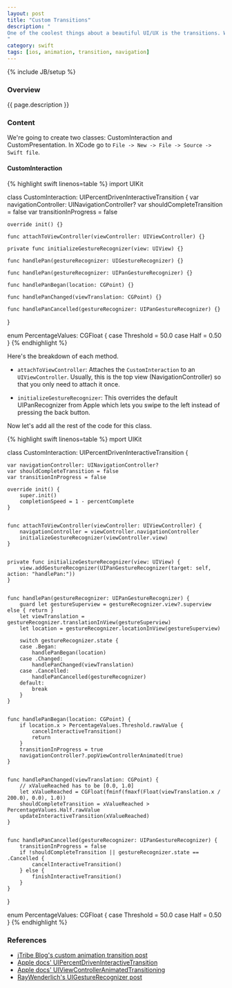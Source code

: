 ```yaml
---
layout: post
title: "Custom Transitions"
description: "
One of the coolest things about a beautiful UI/UX is the transitions. When I started out in web, I used to find interesting animations in javascript and css and try to recreate it. I feel the same about mobile. Transitions between views is very important and can distinguish your app from the millions of others. Make sure to check out [jTribe's post](http://blog.jtribe.com.au/custom-animations-transitions/) as it contains everything from this post and more. 
"
category: swift
tags: [ios, animation, transition, navigation]
---
```

{% include JB/setup %}

<!-- Overview -->
<h3>Overview</h3>

{{ page.description }}

<!-- Content -->
<h3>Content</h3>

We're going to create two classes: CustomInteraction and CustomPresentation.
In XCode go to `File -> New -> File -> Source -> Swift file`.

<!-- CustomInteraction -->
<h4>CustomInteraction</h4>

<!-- TODO: description of what CustomInteraction does -->

<!-- Code _______________________________________-->
{% highlight swift linenos=table %}
import UIKit

class CustomInteraction: UIPercentDrivenInteractiveTransition {
    var navigationController: UINavigationController?
    var shouldCompleteTransition = false
    var transitionInProgress = false

    override init() {}
    
    func attachToViewController(viewController: UIViewController) {}
    
    private func initializeGestureRecognizer(view: UIView) {}
    
    func handlePan(gestureRecognizer: UIGestureRecognizer) {}

    func handlePan(gestureRecognizer: UIPanGestureRecognizer) {}

    func handlePanBegan(location: CGPoint) {}
    
    func handlePanChanged(viewTranslation: CGPoint) {}
    
    func handlePanCancelled(gestureRecognizer: UIPanGestureRecognizer) {}
}

enum PercentageValues: CGFloat {
    case Threshold = 50.0
    case Half = 0.50
}
{% endhighlight %}
<!-- /Code ^^^^^^^^^^^^^^^^^^^^^^^^^^^^^^^^^^^^^^-->



Here's the breakdown of each method.

- `attachToViewController`: Attaches the `CustomInteraction` to an `UIViewController`. Usually, this is the top view (NavigationController) so that you only need to attach it once.

- `initializeGestureRecognizer`: This overrides the default UIPanRecognizer from Apple which lets you swipe to the left instead of pressing the back button.


Now let's add all the rest of the code for this class.

<!-- Code _______________________________________-->
{% highlight swift linenos=table %}
mport UIKit

class CustomInteraction: UIPercentDrivenInteractiveTransition {
    
    var navigationController: UINavigationController?
    var shouldCompleteTransition = false
    var transitionInProgress = false
    
    override init() {
        super.init()
        completionSpeed = 1 - percentComplete
    }
    
    
    func attachToViewController(viewController: UIViewController) {
        navigationController = viewController.navigationController
        initializeGestureRecognizer(viewController.view)
    }
    
    
    private func initializeGestureRecognizer(view: UIView) {
        view.addGestureRecognizer(UIPanGestureRecognizer(target: self, action: "handlePan:"))
    }
    
    
    func handlePan(gestureRecognizer: UIPanGestureRecognizer) {
        guard let gestureSuperview = gestureRecognizer.view?.superview else { return }
        let viewTranslation = gestureRecognizer.translationInView(gestureSuperview)
        let location = gestureRecognizer.locationInView(gestureSuperview)
        
        switch gestureRecognizer.state {
        case .Began:
            handlePanBegan(location)
        case .Changed:
            handlePanChanged(viewTranslation)
        case .Cancelled:
            handlePanCancelled(gestureRecognizer)
        default:
            break
        }
    }
    
    
    func handlePanBegan(location: CGPoint) {
        if location.x > PercentageValues.Threshold.rawValue {
            cancelInteractiveTransition()
            return
        }
        transitionInProgress = true
        navigationController?.popViewControllerAnimated(true)
    }
    
    
    func handlePanChanged(viewTranslation: CGPoint) {
        // xValueReached has to be [0.0, 1.0]
        let xValueReached = CGFloat(fminf(fmaxf(Float(viewTranslation.x / 200.0), 0.0), 1.0))
        shouldCompleteTransition = xValueReached > PercentageValues.Half.rawValue
        updateInteractiveTransition(xValueReached)
    }
    
    
    func handlePanCancelled(gestureRecognizer: UIPanGestureRecognizer) {
        transitionInProgress = false
        if !shouldCompleteTransition || gestureRecognizer.state == .Cancelled {
            cancelInteractiveTransition()
        } else {
            finishInteractiveTransition()
        }
    }
}

enum PercentageValues: CGFloat {
    case Threshold = 50.0
    case Half = 0.50
}
{% endhighlight %}
<!-- /Code ^^^^^^^^^^^^^^^^^^^^^^^^^^^^^^^^^^^^^^-->

<!-- References -->
<h3>References</h3>

- [jTribe Blog's custom animation transition post](http://blog.jtribe.com.au/custom-animations-transitions/)
- [Apple docs' UIPercentDrivenInteractiveTransition](https://developer.apple.com/library/ios/documentation/UIKit/Reference/UIPercentDrivenInteractiveTransition_class/)
- [Apple docs' UIViewControllerAnimatedTransitioning](https://developer.apple.com/library/ios/documentation/UIKit/Reference/UIViewControllerAnimatedTransitioning_Protocol/)
- [RayWenderlich's UIGestureRecognizer post](https://www.raywenderlich.com/76020/using-uigesturerecognizer-with-swift-tutorial)
